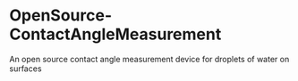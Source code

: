 # OpenSource-ContactAngleMeasurement
An open source contact angle measurement device for droplets of water on surfaces
